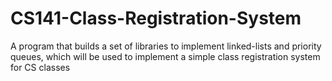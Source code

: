 # CS141-Class-Registration-System
A program that builds a set of libraries to implement linked-lists and priority queues, which will be used to implement a simple class registration system for CS classes
